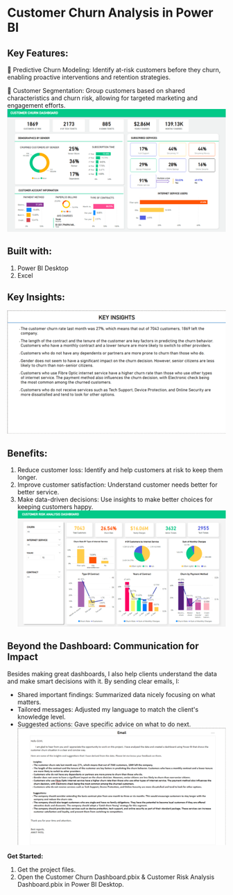 # **Customer Churn Analysis in Power BI**

## **Key Features:**
📌 Predictive Churn Modeling: Identify at-risk customers before they churn, enabling proactive interventions and retention strategies.

📌 Customer Segmentation: Group customers based on shared characteristics and churn risk, allowing for targeted marketing and engagement efforts.
![Customer Churn Dashboard](https://github.com/ankitpatel0/Customer-Churn-Prediction/blob/main/CUSTOMER%20CHURN%20DASHBOARD.png)

## **Built with:**
1. Power BI Desktop
2. Excel

## Key Insights:
![key insights](https://github.com/ankitpatel0/Customer-Churn-Prediction/blob/main/KEY%20INSIGHTS.png)


## **Benefits:**
1. Reduce customer loss: Identify and help customers at risk to keep them longer.
2. Improve customer satisfaction: Understand customer needs better for better service.
3. Make data-driven decisions: Use insights to make better choices for keeping customers happy.
![Customer Risk Analysis](https://github.com/ankitpatel0/Customer-Churn-Prediction/blob/main/CUSTOMER%20RISK%20ANALYSIS%20DASHBOARD.png)

## **Beyond the Dashboard: Communication for Impact**
Besides making great dashboards, I also help clients understand the data and make smart decisions with it. By sending clear emails,
I:
- Shared important findings: Summarized data nicely focusing on what matters.
- Tailored messages: Adjusted my language to match the client's knowledge level.
- Suggested actions: Gave specific advice on what to do next.
![Email](https://github.com/ankitpatel0/Customer-Churn-Prediction/blob/main/EMAIL.png)


**Get Started:**
1. Get the project files.
2. Open the Customer Churn Dashboard.pbix & Customer Risk Analysis Dashboard.pbix in Power BI Desktop.

